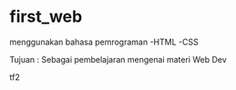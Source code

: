 # first_web

menggunakan bahasa pemrograman 
-HTML
-CSS

Tujuan : Sebagai pembelajaran mengenai materi Web Dev

tf2
